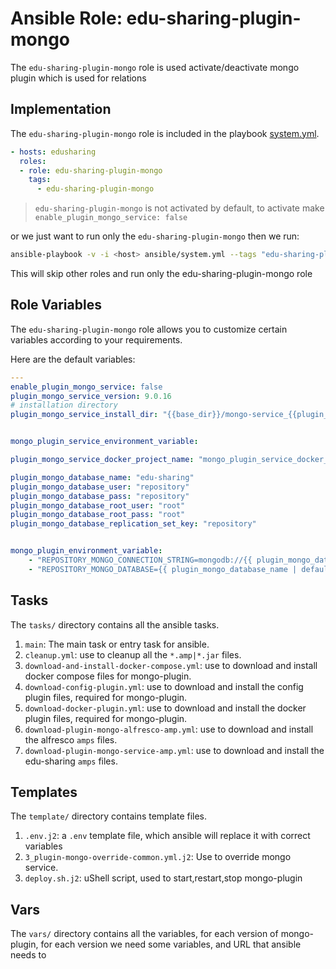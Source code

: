 # Ansible Role: edu-sharing-plugin-mongo

The `edu-sharing-plugin-mongo` role is used activate/deactivate mongo plugin which is used for relations

## Implementation

The `edu-sharing-plugin-mongo` role is included in the playbook [system.yml](../../../system.yml).

```yaml
- hosts: edusharing
  roles:
  - role: edu-sharing-plugin-mongo
    tags: 
      - edu-sharing-plugin-mongo

```

> `edu-sharing-plugin-mongo` is not activated by default, to activate make `enable_plugin_mongo_service: false`

or we just want to run only the `edu-sharing-plugin-mongo` then we run:

```sh
ansible-playbook -v -i <host> ansible/system.yml --tags "edu-sharing-plugin-mongo"
```
This will skip other roles and run only the edu-sharing-plugin-mongo role

## Role Variables

The `edu-sharing-plugin-mongo` role allows you to customize certain variables according to your requirements. 

Here are the default variables:


```yaml
---
enable_plugin_mongo_service: false
plugin_mongo_service_version: 9.0.16
# installation directory
plugin_mongo_service_install_dir: "{{base_dir}}/mongo-service_{{plugin_mongo_service_version|replace('.','_')}}"


mongo_plugin_service_environment_variable:

plugin_mongo_service_docker_project_name: "mongo_plugin_service_docker_version"

plugin_mongo_database_name: "edu-sharing"
plugin_mongo_database_user: "repository"
plugin_mongo_database_pass: "repository"
plugin_mongo_database_root_user: "root"
plugin_mongo_database_root_pass: "root"
plugin_mongo_database_replication_set_key: "repository"


mongo_plugin_environment_variable:
    - "REPOSITORY_MONGO_CONNECTION_STRING=mongodb://{{ plugin_mongo_database_user | default('repository', true) }}:{{ plugin_mongo_database_pass | default('repository', true) }}@repository-mongo:27017/{{ plugin_mongo_database_name | default('edu-sharing', true) }}"
    - "REPOSITORY_MONGO_DATABASE={{ plugin_mongo_database_name | default('edu-sharing', true) }}"
```

## Tasks

The `tasks/` directory contains all the ansible tasks.

1. `main`: The main task or entry task for ansible.
2. `cleanup.yml`: use to cleanup all the `*.amp|*.jar` files.
3. `download-and-install-docker-compose.yml`: use to download and install docker compose files for mongo-plugin.
4. `download-config-plugin.yml`: use to download and install the config plugin files, required for mongo-plugin.
5. `download-docker-plugin.yml`: use to download and install the docker plugin files, required for mongo-plugin.
6. `download-plugin-mongo-alfresco-amp.yml`: use to download and install the alfresco `amps` files.
7. `download-plugin-mongo-service-amp.yml`: use to download and install the edu-sharing `amps` files.


## Templates

The `template/` directory contains template files.

1. `.env.j2`: a `.env` template file, which ansible will replace it with correct variables
2. `3_plugin-mongo-override-common.yml.j2`: Use to override mongo service.
3. `deploy.sh.j2`: uShell script, used to start,restart,stop mongo-plugin

## Vars

The `vars/` directory contains all the variables, for each version of mongo-plugin, for each version we need some variables, and URL that ansible needs to
